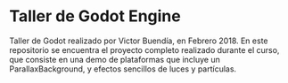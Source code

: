 Taller de Godot Engine
======================


Taller de Godot realizado por Victor Buendía, en Febrero 2018. En este repositorio se encuentra el proyecto completo realizado durante el curso, que consiste en una demo de plataformas que incluye un ParallaxBackground, y efectos sencillos de luces y partículas.
